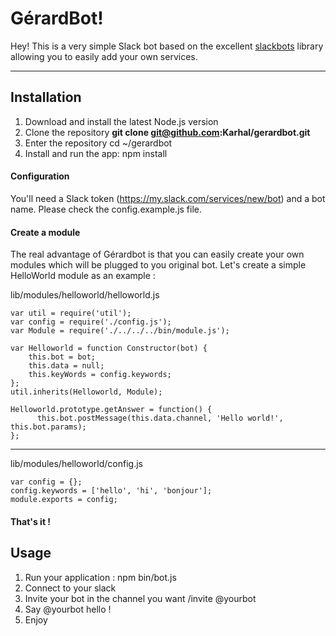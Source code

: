 **GérardBot!**
===================

Hey! This is a very simple Slack bot based on the excellent [slackbots](https://www.npmjs.com/package/slackbots "slackbots") library allowing you to easily add your own services.

----------


Installation
-------------
1. Download and install the latest Node.js version
2. Clone the repository **git clone git@github.com:Karhal/gerardbot.git**
3. Enter the repository cd ~/gerardbot
4. Install and run the app: npm install

#### <i class="icon-file"></i> Configuration
You'll need a Slack token (https://my.slack.com/services/new/bot) and a bot name. Please check the config.example.js file.


#### <i class="icon-file"></i> Create a module

The real advantage of Gérardbot is that you can easily create your own modules which will be plugged to you original bot. 
Let's create a simple HelloWorld module as an example :

    

lib/modules/helloworld/helloworld.js

    
    var util = require('util');
    var config = require('./config.js');
    var Module = require('./../../../bin/module.js');
    
    var Helloworld = function Constructor(bot) {
	    this.bot = bot;
	    this.data = null;
	    this.keyWords = config.keywords;
	};
    util.inherits(Helloworld, Module);
    
    Helloworld.prototype.getAnswer = function() {
          this.bot.postMessage(this.data.channel, 'Hello world!', this.bot.params);
    };

----------
   lib/modules/helloworld/config.js
    
    var config = {};   
    config.keywords = ['hello', 'hi', 'bonjour'];   
    module.exports = config;

#### That's it !


Usage
-------------
1. Run your application : npm bin/bot.js
2. Connect to your slack
3. Invite your bot in the channel you want /invite @yourbot
4. Say @yourbot hello ! 
5. Enjoy